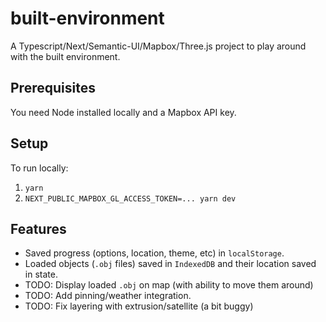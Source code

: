 # built-environment

A Typescript/Next/Semantic-UI/Mapbox/Three.js project to play around with the built environment.

## Prerequisites

You need Node installed locally and a Mapbox API key.

## Setup

To run locally:

1. `yarn`
2. `NEXT_PUBLIC_MAPBOX_GL_ACCESS_TOKEN=... yarn dev`
 
## Features

* Saved progress (options, location, theme, etc) in `localStorage`.
* Loaded objects (`.obj` files) saved in `IndexedDB` and their location saved in state.
* TODO: Display loaded `.obj` on map (with ability to move them around)
* TODO: Add pinning/weather integration.
* TODO: Fix layering with extrusion/satellite (a bit buggy)

